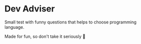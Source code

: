 # Dev Adviser

Small test with funny questions that helps to choose programming language.

Made for fun, so don't take it seriously 👻

